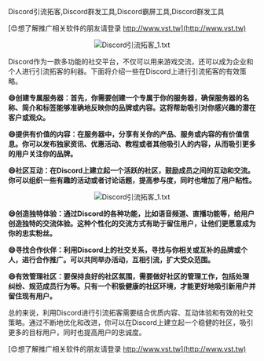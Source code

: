 Discord引流拓客,Discord群发工具,Discord霸屏工具,Discord群发工具

[😍想了解推广相关软件的朋友请登录 http://www.vst.tw](http://www.vst.tw)

 <center><img src="https://vst.tw/MP4/tuiguang/png/2.png" alt="Discord引流拓客_1.txt"></center>

Discord作为一款多功能的社交平台，不仅可以用来游戏交流，还可以成为企业和个人进行引流拓客的利器。下面将介绍一些在Discord上进行引流拓客的有效策略。

**😄创建专属服务器：首先，你需要创建一个专属于你的服务器，确保服务器的名称、简介和标签能够准确地反映你的品牌或内容。这将帮助吸引对你感兴趣的潜在客户或观众。**

**😄提供有价值的内容：在服务器中，分享有关你的产品、服务或内容的有价值信息。你可以发布独家资讯、优惠活动、教程或者其他吸引人的内容，从而吸引更多的用户关注你的品牌。**

**😄社区互动：在Discord上建立起一个活跃的社区，鼓励成员之间的互动和交流。你可以组织一些有趣的活动或者讨论话题，提高参与度，同时也增加了用户粘性。**

 <center><img src="https://vst.tw/MP4/tuiguang/png/4.png" alt="Discord引流拓客_1.txt"></center>

**😄创造独特体验：通过Discord的各种功能，比如语音频道、直播功能等，给用户创造独特的交流体验。这种个性化的交流方式有助于留住用户，让他们更愿意成为你的忠实粉丝。**

**😄寻找合作伙伴：利用Discord上的社交关系，寻找与你相关或互补的品牌或个人，进行合作推广。可以共同举办活动，互相引流，扩大受众范围。**

**😄有效管理社区：要保持良好的社区氛围，需要做好社区的管理工作，包括处理纠纷、规范成员行为等。只有一个积极健康的社区环境，才能更好地吸引新用户并留住现有用户。**

总的来说，利用Discord进行引流拓客需要结合优质内容、互动体验和有效的社交策略。通过不断地优化和改进，你可以在Discord上建立起一个稳健的社区，吸引更多的目标用户，同时也提高用户的忠诚度。

[😍想了解推广相关软件的朋友请登录 http://www.vst.tw](http://www.vst.tw)



